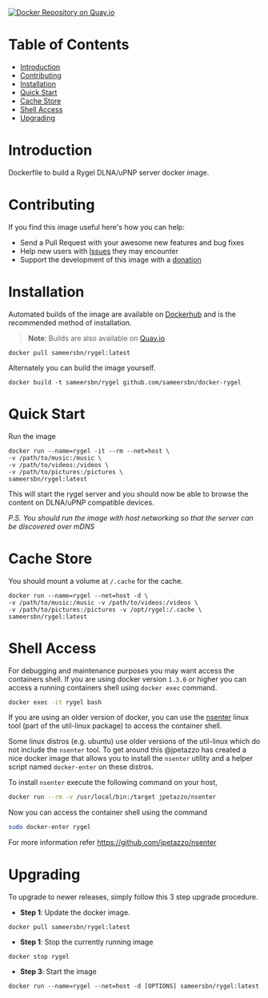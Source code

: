 [![Docker Repository on Quay.io](https://quay.io/repository/sameersbn/rygel/status "Docker Repository on Quay.io")](https://quay.io/repository/sameersbn/rygel)

# Table of Contents
- [Introduction](#introduction)
- [Contributing](#contributing)
- [Installation](#installation)
- [Quick Start](#quick-start)
- [Cache Store](#cache-store)
- [Shell Access](#shell-access)
- [Upgrading](#upgrading)

# Introduction

Dockerfile to build a Rygel DLNA/uPNP server docker image.

# Contributing

If you find this image useful here's how you can help:

- Send a Pull Request with your awesome new features and bug fixes
- Help new users with [Issues](https://github.com/sameersbn/docker-rygel/issues) they may encounter
- Support the development of this image with a [donation](http://www.damagehead.com/donate/)

# Installation

Automated builds of the image are available on [Dockerhub](https://hub.docker.com/r/sameersbn/rygel) and is the recommended method of installation.

> **Note**: Builds are also available on [Quay.io](https://quay.io/repository/sameersbn/rygel)

```
docker pull sameersbn/rygel:latest
```

Alternately you can build the image yourself.

```
docker build -t sameersbn/rygel github.com/sameersbn/docker-rygel
```

# Quick Start

Run the image

```
docker run --name=rygel -it --rm --net=host \
-v /path/to/music:/music \
-v /path/to/videos:/videos \
-v /path/to/pictures:/pictures \
sameersbn/rygel:latest
```

This will start the rygel server and you should now be able to browse the content on DLNA/uPNP compatible devices.

*P.S. You should run the image with host networking so that the server can be discovered over mDNS*

# Cache Store
You should mount a volume at `/.cache` for the cache.

```
docker run --name=rygel --net=host -d \
-v /path/to/music:/music -v /path/to/videos:/videos \
-v /path/to/pictures:/pictures -v /opt/rygel:/.cache \
sameersbn/rygel:latest
```

# Shell Access

For debugging and maintenance purposes you may want access the containers shell. If you are using docker version `1.3.0` or higher you can access a running containers shell using `docker exec` command.

```bash
docker exec -it rygel bash
```

If you are using an older version of docker, you can use the [nsenter](http://man7.org/linux/man-pages/man1/nsenter.1.html) linux tool (part of the util-linux package) to access the container shell.

Some linux distros (e.g. ubuntu) use older versions of the util-linux which do not include the `nsenter` tool. To get around this @jpetazzo has created a nice docker image that allows you to install the `nsenter` utility and a helper script named `docker-enter` on these distros.

To install `nsenter` execute the following command on your host,

```bash
docker run --rm -v /usr/local/bin:/target jpetazzo/nsenter
```

Now you can access the container shell using the command

```bash
sudo docker-enter rygel
```

For more information refer https://github.com/jpetazzo/nsenter

# Upgrading
To upgrade to newer releases, simply follow this 3 step upgrade procedure.

- **Step 1**: Update the docker image.

```
docker pull sameersbn/rygel:latest
```

- **Step 1**: Stop the currently running image

```
docker stop rygel
```

- **Step 3**: Start the image

```
docker run --name=rygel --net=host -d [OPTIONS] sameersbn/rygel:latest
```

